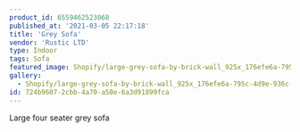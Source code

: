 ```yaml
---
product_id: 6559462523068
published_at: '2021-03-05 22:17:18'
title: 'Grey Sofa'
vendor: 'Rustic LTD'
type: Indoor
tags: Sofa
featured_image: Shopify/large-grey-sofa-by-brick-wall_925x_176efe6a-795c-4d9e-936c-3b9103ffd0e2.jpg
gallery:
  - Shopify/large-grey-sofa-by-brick-wall_925x_176efe6a-795c-4d9e-936c-3b9103ffd0e2.jpg
id: 724b9607-2cbb-4a70-a50e-6a3d91899fca
---
```

<p>Large four seater grey sofa</p>